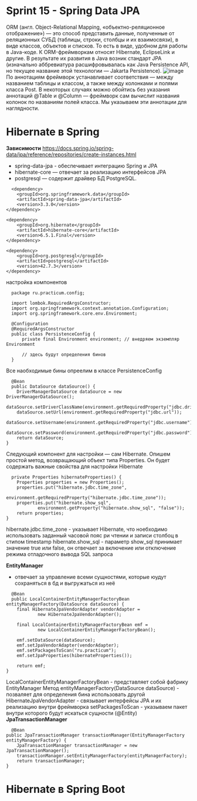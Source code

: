 # Sprint 15 - Spring Data JPA
ORM (англ. Object-Relational Mapping, «объектно-реляционное отображение») — это способ представить данные, полученные от реляционных СУБД (таблицы, строки, столбцы и их взаимосвязи), в виде классов, объектов и списков. То есть в виде, удобном для работы в Java-коде.
К ORM-фреймворкам относят Hibernate, EclipseLink и другие. В результате их развития в Java возник стандарт JPA (изначально аббревиатура расшифровывалась как Java Persistence API, но текущее название этой технологии — Jakarta Persistence).
![image](https://github.com/user-attachments/assets/7dbebb0a-db6b-40c8-b214-6475edc18acc)
По аннотациям фреймворк устанавливает соответствия — между названием таблицы и классом, а также между колонками и полями класса Post. В некоторых случаях можно обойтись без указания аннотаций @Table и @Column — фреймворк сам вычислит названия колонок по названиям полей класса. Мы указываем эти аннотации для наглядности.
# Hibernate в Spring
**Зависимости**
<https://docs.spring.io/spring-data/jpa/reference/repositories/create-instances.html>
- spring-data-jpa - обеспечивает интеграцию Spring и JPA
- hibernate-core — отвечает за реализацию интерфейсов JPA
- postgresql — содержит драйвер БД PostgreSQL.
```
  <dependency>
    <groupId>org.springframework.data</groupId>
    <artifactId>spring-data-jpa</artifactId>
    <version>3.3.0</version>
</dependency>

<dependency>
    <groupId>org.hibernate</groupId>
    <artifactId>hibernate-core</artifactId>
    <version>6.5.1.Final</version>
</dependency>

<dependency>
    <groupId>org.postgresql</groupId>
    <artifactId>postgresql</artifactId>
    <version>42.7.3</version>
</dependency> 
```
настройка компонентов 
```
  package ru.practicum.config;
  
  import lombok.RequiredArgsConstructor;
  import org.springframework.context.annotation.Configuration;
  import org.springframework.core.env.Environment;
  
  @Configuration
  @RequiredArgsConstructor
  public class PersistenceConfig {
      private final Environment environment; // внедряем экземпляр Environment
  
      // здесь будут определения бинов
  }
```

Все наобходимые бины опреелим в классе PersistenceConfig

```
  @Bean
  public DataSource dataSource() {
    DriverManagerDataSource dataSource = new DriverManagerDataSource();
    dataSource.setDriverClassName(environment.getRequiredProperty("jdbc.driverClassName"));
    dataSource.setUrl(environment.getRequiredProperty("jdbc.url"));
    dataSource.setUsername(environment.getRequiredProperty("jdbc.username"));
    dataSource.setPassword(environment.getRequiredProperty("jdbc.password"));
    return dataSource;
} 
```
Следующий компонент для настройки — сам Hibernate. Опишем простой метод, возвращающий объект типа Properties. Он будет содержать важные свойства для настройки Hibernate

```
  private Properties hibernateProperties() {
    Properties properties = new Properties();
    properties.put("hibernate.jdbc.time_zone",
            environment.getRequiredProperty("hibernate.jdbc.time_zone"));
    properties.put("hibernate.show_sql",
            environment.getProperty("hibernate.show_sql", "false"));
    return properties;
} 
```

hibernate.jdbc.time_zone - указывает Hibernate, что ноебходимо использовать заданный часовой пояс ри чтении и записи столбоц в стипом timestamp
hibernate.show_sql - параметр show_sql принимает значение true или false, он отвечает за включение или отключение режима отладочного вывода SQL запроса

**EntityManager**
- отвечает за управление всеми сущностями, которые юудут сохраняться в бд и выгружаться из неё
```
  @Bean
  public LocalContainerEntityManagerFactoryBean entityManagerFactory(DataSource dataSource) {
    final HibernateJpaVendorAdapter vendorAdapter = 
            new HibernateJpaVendorAdapter();

    final LocalContainerEntityManagerFactoryBean emf =
            new LocalContainerEntityManagerFactoryBean();

    emf.setDataSource(dataSource);
    emf.setJpaVendorAdapter(vendorAdapter);
    emf.setPackagesToScan("ru.practicum");
    emf.setJpaProperties(hibernateProperties());

    return emf;
} 
```
LocalContainerEntityManagerFactoryBean - представляет собой фабрику EntityManager 
Метод entityManagerFactory(DataSource dataSource) - позваляет для определения бина использовать другой 
HibernateJpaVendorAdapter - связывает интерфейсы JPA и их реализацию внутри фреймворка
setPackagesToScan - указываем пакет внутри которого будут искаться сущности (@Entity) 
**JpaTransactionManager**
```
  @Bean
public JpaTransactionManager transactionManager(EntityManagerFactory entityManagerFactory) {
    JpaTransactionManager transactionManager = new JpaTransactionManager();
    transactionManager.setEntityManagerFactory(entityManagerFactory);
    return transactionManager;
} 
```
# Hibernate в Spring Boot
